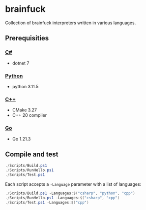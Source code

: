 # brainfuck
Collection of brainfuck interpreters written in various languages.

## Prerequisities
### [C#](https://github.com/sanelli/brainfuck/tree/main/csharp)
- dotnet 7

### [Python](https://github.com/sanelli/brainfuck/tree/main/python)
- python 3.11.5

### [C++](https://github.com/sanelli/brainfuck/tree/main/cpp)
- CMake 3.27
- C++ 20 compiler

### [Go](https://github.com/sanelli/brainfuck/tree/main/go)
- Go 1.21.3

## Compile and test
```powershell
./Scripts/Build.ps1
./Scripts/RunHello.ps1
./Scripts/Test.ps1
```

Each script accepts a `-Language` parameter with a list of languages:
```powershell
./Scripts/Build.ps1 -Languages:$("csharp", "python", "cpp")
./Scripts/RunHello.ps1 -Languages:$("csharp", "cpp")
./Scripts/Test.ps1 -Languages:$("cpp")
```